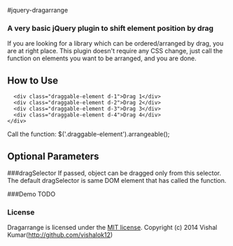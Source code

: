 #jquery-dragarrange
### A very basic jQuery plugin to shift element position by drag

If you are looking for a library which can be ordered/arranged by drag, you are at right place. This plugin doesn't require any CSS change, just call the function on elements you want to be arranged, and you are done.

How to Use
----------
```<div id="elements-container">
  <div class="draggable-element d-1">Drag 1</div>
  <div class="draggable-element d-2">Drag 2</div>
  <div class="draggable-element d-3">Drag 3</div>
  <div class="draggable-element d-4">Drag 4</div>
</div>
```
Call the function:
$('.draggable-element').arrangeable();

Optional Parameters
-------------------
###dragSelector
If passed, object can be dragged only from this selector. The default dragSelector is same DOM element that has called the function.

###Demo
TODO

### License
Dragarrange is licensed under the [MIT license](http://opensource.org/licenses/MIT).
Copyright (c) 2014 Vishal Kumar(http://github.com/vishalok12)

